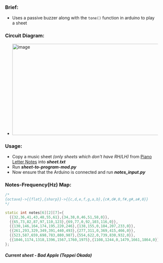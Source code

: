 ### Brief:
- Uses a passive buzzer along with the `tone()` function in arduino to play a sheet 

### Circuit Diagram:
- <img width="600" height="300" alt="image" src="https://github.com/user-attachments/assets/f713aadc-f37a-4f60-8fae-720dfea8fba0" />

### Usage:
- Copy a music sheet _(only sheets which don't have RH/LH)_ from [Piano Letter Notes](https://pianoletternotes.blogspot.com/) into ___sheet.txt___
- Run ___sheet-to-program-mod.py___
- Now ensure that the Arduino is connected and run ___notes_input.py___

### Notes-Frequency(Hz) Map:
```ino
/*
{octave}->{{flat},{sharp}}->{{c,d,e,f,g,a,b},{c#,d#,0,f#,g#,a#,0}}
*/

static int notes[6][2][7]={
  {{32,36,41,43,48,55,61},{34,38,0,46,51,58,0}},
  {{65,73,82,87,97,110,123},{69,77,0,92,103,116,0}},
  {{130,146,164,174,195,220,246},{138,155,0,184,207,233,0}},
  {{261,293,329,349,391,440,493},{277,311,0,369,415,466,0}},
  {{523,587,659,698,783,880,987},{554,622,0,739,830,932,0}},
  {{1046,1174,1318,1396,1567,1760,1975},{1108,1244,0,1479,1661,1864,0}}
};
```

##### Current sheet - Bad Apple (Teppei Okada)
